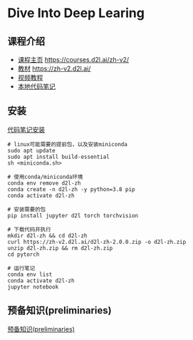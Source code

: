 # Dive Into Deep Learing

## 课程介绍
- [课程主页](https://courses.d2l.ai/zh-v2/)
https://courses.d2l.ai/zh-v2/
- [教材](https://zh-v2.d2l.ai/)
https://zh-v2.d2l.ai/
- [视频教程](https://space.bilibili.com/1567748478/channel/seriesdetail?sid=358497)
- [本地代码笔记](F:\Learning\ArtificialIntelligence\DriveIntoDeepLearning)

## 安装
[代码笔记安装](https://zh-v2.d2l.ai/chapter_installation/index.html)

```shell
# linux可能需要的提前包，以及安装miniconda
sudo apt update
sudo apt install build-essential
sh <miniconda.sh>

# 使用conda/miniconda环境
conda env remove d2l-zh
conda create -n d2l-zh -y python=3.8 pip
conda activate d2l-zh

# 安装需要的包
pip install jupyter d2l torch torchvision

# 下载代码并执行
mkdir d2l-zh && cd d2l-zh
curl https://zh-v2.d2l.ai/d2l-zh-2.0.0.zip -o d2l-zh.zip
unzip d2l-zh.zip && rm d2l-zh.zip
cd pytorch

# 运行笔记
conda env list
conda activate d2l-zh
jupyter notebook
```

## 预备知识(preliminaries)
[预备知识(preliminaries)](./chap1_preliminaries.md)

